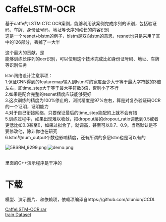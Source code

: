 # CaffeLSTM-OCR
基于caffe的LSTM CTC OCR案例，能够利用该案例完成序列的识别，包括验证码、车牌、身份证号码、地址等长序列动长的内容识别<br/>
这是一个resnet+blstm的例子，blstm是双向lstm的意思，resnet也只是采用了其中的126部分，丢掉了一大半<br/>

这个最大的贡献，是<br/>
能够训练长序列的ocr识别，可以使用这个技术完成比如身份证号码、地址、车牌等识别任务<br/>


lstm网络设计注意事项：<br/>
1.保证CNN得到的featuremap输入到lstm时的宽度至少大于等于最大字符数的3倍左右，即time_step大于等于最大字符数3倍，否则小了不行<br/>
2.如果是配合完整的resnet精度应该能够更好<br/>
3.这次训练的精度为100%停止的，测试精度是97%左右，算是对复杂验证码OCR的一个证明，证明能力<br/>
4.对于自己衔接网络，只要保证最后的time_step能配的上就不会有错<br/>
5.训练过程中，如果出现难以收敛，把dropout层的dropout_ratio调低到0.5或者更低比如0.3甚至0，如果过拟合了，就调高，甚至可以0.7、0.9。当然默认是不要修改他，除非你也在研究<br/>
6.lstm的num_output个数也影响精度，还有所谓的多层lstm也是可以有的<br/>

![5BSRM_9299.png](https://github.com/dlunion/CaffeLSTM-OCR/blob/master/demo/5BSRM_9299.png)
![demo.png](https://github.com/dlunion/CaffeLSTM-OCR/blob/master/demo/demo.png)

<br/>
里面的C++演示程序是干净的
<br/>

# 下载
模型、演示图片、和依赖项，依赖项编译自https://github.com/dlunion/CCDL <br/>

[CaffeLSTM-OCR.rar](http://www.zifuture.com/fs/12.github/CaffeLSTM-OCR/CaffeLSTM-OCR.rar)<br/>
[train Dataset](http://www.zifuture.com/fs/12.github/CaffeLSTM-OCR/11.lstm-test.rar)